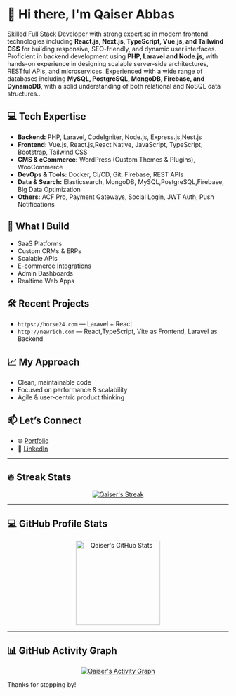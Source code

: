 # 👋 Hi there, I'm Qaiser Abbas

Skilled Full Stack Developer with strong expertise in modern frontend technologies including
**React.js, Next.js, TypeScript, Vue.js, and Tailwind CSS** for building responsive, SEO-friendly, and
dynamic user interfaces. Proficient in backend development using **PHP, Laravel and Node.js**,
with hands-on experience in designing scalable server-side architectures, RESTful APIs, and
microservices. Experienced with a wide range of databases including **MySQL, PostgreSQL,
MongoDB, Firebase, and DynamoDB**, with a solid understanding of both relational and NoSQL
data structures..

## 💻 Tech Expertise

- **Backend:** PHP, Laravel, CodeIgniter, Node.js, Express.js,Nest.js  
- **Frontend:** Vue.js, React.js,React Native, JavaScript, TypeScript, Bootstrap, Tailwind CSS  
- **CMS & eCommerce:** WordPress (Custom Themes & Plugins), WooCommerce  
- **DevOps & Tools:** Docker, CI/CD, Git, Firebase, REST APIs  
- **Data & Search:** Elasticsearch, MongoDB, MySQL,PostgreSQL,Firebase, Big Data Optimization  
- **Others:** ACF Pro, Payment Gateways, Social Login, JWT Auth, Push Notifications

## 🚀 What I Build

- SaaS Platforms  
- Custom CRMs & ERPs  
- Scalable APIs  
- E-commerce Integrations  
- Admin Dashboards  
- Realtime Web Apps

## 🛠 Recent Projects

- `https://horse24.com` — Laravel + React  
- `http://newrich.com` — React,TypeScript, Vite as Frontend, Laravel as Backend

## 📈 My Approach

- Clean, maintainable code
- Focused on performance & scalability
- Agile & user-centric product thinking

## 📫 Let’s Connect

- 🌐 [Portfolio](https://qaiser-abbas-portfolio.web.app/)
- 💼 [LinkedIn](https://www.linkedin.com/in/qaiser-abbas-a28419270)

---

## 🔥 Streak Stats  

<p align="center">
  <a href="https://github.com/Moeed-Farooq">
    <img alt="Qaiser's Streak" src="https://github-readme-streak-stats.herokuapp.com/?user=qaiser-abbas&theme=monokai-metallian&hide_border=true"/>
  </a>
</p>

---

## 💻 GitHub Profile Stats  

<p align="center">
  <a href="https://github.com/Moeed-Farooq">
    <img alt="Qaiser's GitHub Stats" src="https://github-readme-stats.vercel.app/api?username=qaiser-abbas&show_icons=true&include_all_commits=true&count_private=true&theme=react&hide_border=true&bg_color=1F222E&title_color=F85D7F&icon_color=F8D866" height="192px"/>
  </a>
</p>

---

## 📊 GitHub Activity Graph  

<p align="center">
  <a href="https://github.com/Moeed-Farooq">
    <img alt="Qaiser's Activity Graph" src="https://github-readme-activity-graph.vercel.app/graph?username=qaiser-abbas&bg_color=1F222E&color=F8D866&line=F85D7F&point=FFFFFF&hide_border=true"/>
  </a>
</p>

Thanks for stopping by!
